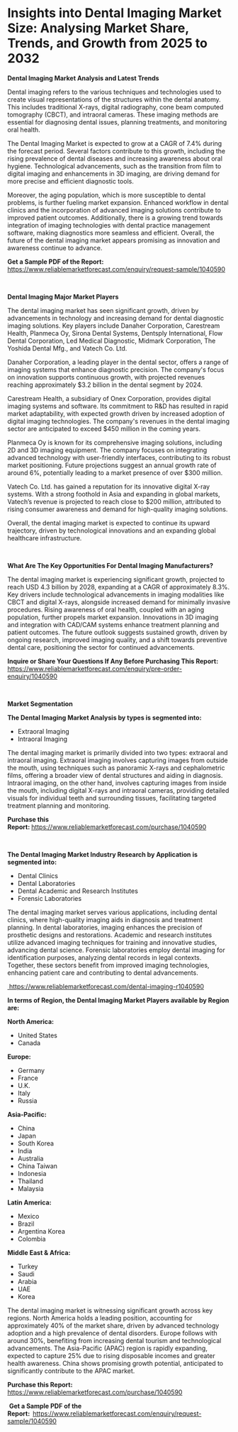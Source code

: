 <p><h1>Insights into Dental Imaging Market Size: Analysing Market Share, Trends, and Growth from 2025 to 2032</h1></p><p><strong>Dental Imaging Market Analysis and Latest Trends</strong></p>
<p><p>Dental imaging refers to the various techniques and technologies used to create visual representations of the structures within the dental anatomy. This includes traditional X-rays, digital radiography, cone beam computed tomography (CBCT), and intraoral cameras. These imaging methods are essential for diagnosing dental issues, planning treatments, and monitoring oral health.</p><p>The Dental Imaging Market is expected to grow at a CAGR of 7.4% during the forecast period. Several factors contribute to this growth, including the rising prevalence of dental diseases and increasing awareness about oral hygiene. Technological advancements, such as the transition from film to digital imaging and enhancements in 3D imaging, are driving demand for more precise and efficient diagnostic tools.</p><p>Moreover, the aging population, which is more susceptible to dental problems, is further fueling market expansion. Enhanced workflow in dental clinics and the incorporation of advanced imaging solutions contribute to improved patient outcomes. Additionally, there is a growing trend towards integration of imaging technologies with dental practice management software, making diagnostics more seamless and efficient. Overall, the future of the dental imaging market appears promising as innovation and awareness continue to advance.</p></p>
<p><strong>Get a Sample PDF of the Report:&nbsp;</strong> <a href="https://www.reliablemarketforecast.com/enquiry/request-sample/1040590?utm_campaign=1140&utm_medium=2&utm_source=Github&utm_content=ia&utm_term=13042025&utm_id=dental-imaging">https://www.reliablemarketforecast.com/enquiry/request-sample/1040590</a></p>
<p>&nbsp;</p>
<p><strong>Dental Imaging Major Market Players</strong></p>
<p><p>The dental imaging market has seen significant growth, driven by advancements in technology and increasing demand for dental diagnostic imaging solutions. Key players include Danaher Corporation, Carestream Health, Planmeca Oy, Sirona Dental Systems, Dentsply International, Flow Dental Corporation, Led Medical Diagnostic, Midmark Corporation, The Yoshida Dental Mfg., and Vatech Co. Ltd.</p><p>Danaher Corporation, a leading player in the dental sector, offers a range of imaging systems that enhance diagnostic precision. The company's focus on innovation supports continuous growth, with projected revenues reaching approximately $3.2 billion in the dental segment by 2024.</p><p>Carestream Health, a subsidiary of Onex Corporation, provides digital imaging systems and software. Its commitment to R&D has resulted in rapid market adaptability, with expected growth driven by increased adoption of digital imaging technologies. The company's revenues in the dental imaging sector are anticipated to exceed $450 million in the coming years.</p><p>Planmeca Oy is known for its comprehensive imaging solutions, including 2D and 3D imaging equipment. The company focuses on integrating advanced technology with user-friendly interfaces, contributing to its robust market positioning. Future projections suggest an annual growth rate of around 6%, potentially leading to a market presence of over $300 million.</p><p>Vatech Co. Ltd. has gained a reputation for its innovative digital X-ray systems. With a strong foothold in Asia and expanding in global markets, Vatech’s revenue is projected to reach close to $200 million, attributed to rising consumer awareness and demand for high-quality imaging solutions.</p><p>Overall, the dental imaging market is expected to continue its upward trajectory, driven by technological innovations and an expanding global healthcare infrastructure.</p></p>
<p>&nbsp;</p>
<p><strong>What Are The Key Opportunities For Dental Imaging Manufacturers?</strong></p>
<p><p>The dental imaging market is experiencing significant growth, projected to reach USD 4.3 billion by 2028, expanding at a CAGR of approximately 8.3%. Key drivers include technological advancements in imaging modalities like CBCT and digital X-rays, alongside increased demand for minimally invasive procedures. Rising awareness of oral health, coupled with an aging population, further propels market expansion. Innovations in 3D imaging and integration with CAD/CAM systems enhance treatment planning and patient outcomes. The future outlook suggests sustained growth, driven by ongoing research, improved imaging quality, and a shift towards preventive dental care, positioning the sector for continued advancements.</p></p>
<p><strong>Inquire or Share Your Questions If Any Before Purchasing This Report:</strong> <a href="https://www.reliablemarketforecast.com/enquiry/pre-order-enquiry/1040590?utm_campaign=1140&utm_medium=2&utm_source=Github&utm_content=ia&utm_term=13042025&utm_id=dental-imaging">https://www.reliablemarketforecast.com/enquiry/pre-order-enquiry/1040590</a></p>
<p>&nbsp;</p>
<p><strong>Market Segmentation</strong></p>
<p><strong>The Dental Imaging Market Analysis by types is segmented into:</strong></p>
<p><ul><li>Extraoral Imaging</li><li>Intraoral Imaging</li></ul></p>
<p><p>The dental imaging market is primarily divided into two types: extraoral and intraoral imaging. Extraoral imaging involves capturing images from outside the mouth, using techniques such as panoramic X-rays and cephalometric films, offering a broader view of dental structures and aiding in diagnosis. Intraoral imaging, on the other hand, involves capturing images from inside the mouth, including digital X-rays and intraoral cameras, providing detailed visuals for individual teeth and surrounding tissues, facilitating targeted treatment planning and monitoring.</p></p>
<p><strong>Purchase this Report:&nbsp;</strong><a href="https://www.reliablemarketforecast.com/purchase/1040590?utm_campaign=1140&utm_medium=2&utm_source=Github&utm_content=ia&utm_term=13042025&utm_id=dental-imaging">https://www.reliablemarketforecast.com/purchase/1040590</a></p>
<p>&nbsp;</p>
<p><strong>The Dental Imaging Market Industry Research by Application is segmented into:</strong></p>
<p><ul><li>Dental Clinics</li><li>Dental Laboratories</li><li>Dental Academic and Research Institutes</li><li>Forensic Laboratories</li></ul></p>
<p><p>The dental imaging market serves various applications, including dental clinics, where high-quality imaging aids in diagnosis and treatment planning. In dental laboratories, imaging enhances the precision of prosthetic designs and restorations. Academic and research institutes utilize advanced imaging techniques for training and innovative studies, advancing dental science. Forensic laboratories employ dental imaging for identification purposes, analyzing dental records in legal contexts. Together, these sectors benefit from improved imaging technologies, enhancing patient care and contributing to dental advancements.</p></p>
<p><a href="https://www.reliablemarketforecast.com/dental-imaging-r1040590?utm_campaign=1140&utm_medium=2&utm_source=Github&utm_content=ia&utm_term=13042025&utm_id=dental-imaging">&nbsp;https://www.reliablemarketforecast.com/dental-imaging-r1040590</a></p>
<p><strong>In terms of Region, the Dental Imaging Market Players available by Region are:</strong></p>
<p>
    <p> <strong> North America: </strong>
        <ul>
            <li>United States</li>
            <li>Canada</li>
        </ul>
        </p> 
    <p> <strong> Europe: </strong>
        <ul>
            <li>Germany</li>
            <li>France</li>
            <li>U.K.</li>
            <li>Italy</li>
            <li>Russia</li>
        </ul>
        </p> 
    <p> <strong> Asia-Pacific: </strong>
        <ul>
            <li>China</li>
            <li>Japan</li>
            <li>South Korea</li>
            <li>India</li>
            <li>Australia</li>
            <li>China Taiwan</li>
            <li>Indonesia</li>
            <li>Thailand</li>
            <li>Malaysia</li>
        </ul>
        </p> 
    <p> <strong> Latin America: </strong>
        <ul>
            <li>Mexico</li>
            <li>Brazil</li>
            <li>Argentina Korea</li>
            <li>Colombia</li>
        </ul>
        </p> 
    <p> <strong> Middle East & Africa: </strong>
        <ul>
            <li>Turkey</li>
            <li>Saudi</li>
            <li>Arabia</li>
            <li>UAE</li>
            <li>Korea</li>
        </ul>
    </p>
    </p>
<p><p>The dental imaging market is witnessing significant growth across key regions. North America holds a leading position, accounting for approximately 40% of the market share, driven by advanced technology adoption and a high prevalence of dental disorders. Europe follows with around 30%, benefiting from increasing dental tourism and technological advancements. The Asia-Pacific (APAC) region is rapidly expanding, expected to capture 25% due to rising disposable incomes and greater health awareness. China shows promising growth potential, anticipated to significantly contribute to the APAC market.</p></p>
<p><strong>Purchase this Report: </strong><a href="https://www.reliablemarketforecast.com/purchase/1040590?utm_campaign=1140&utm_medium=2&utm_source=Github&utm_content=ia&utm_term=13042025&utm_id=dental-imaging">https://www.reliablemarketforecast.com/purchase/1040590</a></p>
<p>&nbsp;<strong>Get a Sample PDF of the Report:&nbsp;&nbsp;</strong><a href="https://www.reliablemarketforecast.com/enquiry/request-sample/1040590?utm_campaign=1140&utm_medium=2&utm_source=Github&utm_content=ia&utm_term=13042025&utm_id=dental-imaging">https://www.reliablemarketforecast.com/enquiry/request-sample/1040590</a></p>
<p><strong></strong></p>
<p><p></p><p></p><p></p></p>